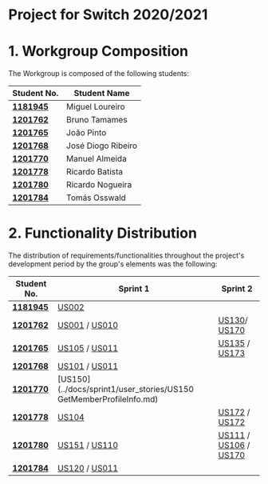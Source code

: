# Project for  Switch 2020/2021 

# 1. Workgroup Composition

The Workgroup is composed of the following students:

| Student No.	   | Student Name|
|--------------|------------------------------|
| **[1181945](../docs/students/1181945.md)**  | Miguel Loureiro |
| **[1201762](../docs/students/1201762.md)**  | Bruno Tamames | 
| **[1201765](../docs/students/1201765.md)**  | João Pinto | 
| **[1201768](../docs/students/1201768.md)**  | José Diogo Ribeiro | 
| **[1201770](../docs/students/1201770.md)**  | Manuel Almeida | 
| **[1201778](../docs/students/1201778.md)**  | Ricardo Batista |
| **[1201780](../docs/students/1201780.md)**  | Ricardo Nogueira |
| **[1201784](../docs/students/1201784.md)**  | Tomás Osswald |

# 2. Functionality Distribution ###
The distribution of requirements/functionalities throughout the project's development period by the group's elements was the following:

| Student No.	| Sprint 1 | Sprint 2|
|------------|----------|----------|
| [**1181945**](../docs/students/1181945.md)| [US002](../docs/sprint1/user_stories/US002_GetStandardCategories.md)| 
| [**1201762**](../docs/students/1201762.md)| [US001](../docs/sprint1/user_stories/US001_CreateStandardCategory.md) / [US010](../docs/sprint1/user_stories/US010_AddFamily.md)|[US130](../docs/sprint1/user_stories/US130TransferToPersonalCashAccount.md)/ [US170](../docs/sprint2/user_stories/US170_CreatePersonalCashAccount.md) 
| [**1201765**](../docs/students/1201765.md)| [US105](../docs/sprint1/user_stories/US105_AddRelation.md) / [US011](../docs/sprint1/user_stories/US011_AddFamilyAdministrator.md)| [US135](../docs/sprint2/user_stories/US135_CheckFamilyOrFamilyMemberCashAccountBalance.md) / [US173](../docs/sprint2/user_stories/US173_AddCreditCardAccount.md)|
| [**1201768**](../docs/students/1201768.md)| [US101](../docs/sprint1/user_stories/US101_AddFamilyMembers.md) / [US011](../docs/sprint1/user_stories/US011_AddFamilyAdministrator.md)|
| [**1201770**](../docs/students/1201770.md)| [US150](../docs/sprint1/user_stories/US150 GetMemberProfileInfo.md)| 
| [**1201778**](../docs/students/1201778.md)| [US104](../docs/sprint1/user_stories/US104_GetFamilyMembersAndRelation.md)| [US172](../docs/sprint2/user_stories/US172_AddBankSavingsAccount.md) / [US172](../docs/sprint2/user_stories/US188_CheckChildrenCashAccountBalance.md)|
| [**1201780**](../docs/students/1201780.md)| [US151](../docs/sprint1/user_stories/US151_AddEmail.md) / [US110](../docs/sprint1/user_stories/US110_GetCategoryTree.md)| [US111](../docs/sprint2/user_stories/US111_AddCategoryToFamilyTree.md) / [US106](../docs/sprint2/user_stories/US106_ChangeRelation.md) / [US170](../docs/sprint2/user_stories/US170_CreatePersonalCashAccount.md) 
| [**1201784**](../docs/students/1201784.md)| [US120](../docs/sprint1/user_stories/US120_CreateFamilyCashAccount.md) / [US011](../docs/sprint1/user_stories/US011_AddFamilyAdministrator.md)| 

